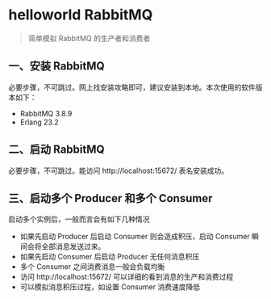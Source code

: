 # helloworld RabbitMQ

> 简单模拟 RabbitMQ 的生产者和消费者

## 一、安装 RabbitMQ

必要步骤，不可跳过。网上找安装攻略即可，建议安装到本地。本次使用的软件版本如下：

- RabbitMQ 3.8.9
- Erlang 23.2

## 二、启动 RabbitMQ

必要步骤，不可跳过。能访问 http://localhost:15672/ 表名安装成功。

## 三、启动多个 Producer 和多个 Consumer

启动多个实例后，一般而言会有如下几种情况

- 如果先启动 Producer 后启动 Consumer 则会造成积压，启动 Consumer 瞬间会将全部消息发送过来。
- 如果先启动 Consumer 后启动 Producer 无任何消息积压
- 多个 Consumer 之间消费消息一般会负载均衡
- 访问 http://localhost:15672/ 可以详细的看到消息的生产和消费过程
- 可以模拟消息积压过程，如设置 Consumer 消费速度降低
